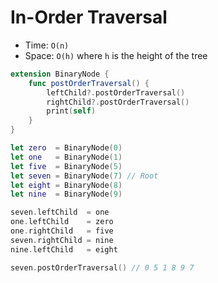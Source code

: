 # In-Order Traversal

* Time: ```O(n)```
* Space: ```O(h)``` where ```h``` is the height of the tree

```swift
extension BinaryNode {
    func postOrderTraversal() {
        leftChild?.postOrderTraversal()
        rightChild?.postOrderTraversal()
        print(self)
    }
}

let zero  = BinaryNode(0)
let one   = BinaryNode(1)
let five  = BinaryNode(5)
let seven = BinaryNode(7) // Root
let eight = BinaryNode(8)
let nine  = BinaryNode(9)

seven.leftChild  = one
one.leftChild    = zero
one.rightChild   = five
seven.rightChild = nine
nine.leftChild   = eight

seven.postOrderTraversal() // 0 5 1 8 9 7
```
